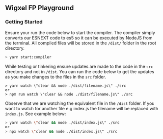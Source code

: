 ## Wigxel FP Playground

### Getting Started
Ensure your run the code below to start the compiler. The compiler simply converts our ESNEXT code to es5 so it can be executed by NodeJS from the terminal. All compiled files will be stored in the `/dist/` folder in the root directory.
  

```bash
> yarn start:compiler
```

While testing or tinkering ensure updates are made to the code in the `src` directory and not in `/dist`. 
You can run the code below to get the updates as you make changes to the files in the `src` folder. 
```
> yarn watch \"clear && node ./dist/filename.js\" ./src
or 
> npm run watch \"clear && node ./dist/filename.js\" ./src
```
Observe that we are watching the equivalent file in the `/dist` folder. If you want to watch for another file e.g index.js the filename will be replaced with `index.js`. See example below:
```bash
> yarn watch \"clear && node ./dist/index.js\" ./src
or
> npx watch \"clear && node ./dist/index.js\" ./src
```